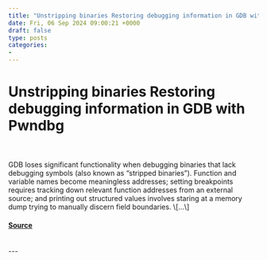 ```yaml
---
title: "Unstripping binaries Restoring debugging information in GDB with Pwndbg"
date: Fri, 06 Sep 2024 09:00:21 +0000
draft: false
type: posts
categories: 
- 
---
```

# Unstripping binaries Restoring debugging information in GDB with Pwndbg

<br/>

<br/>
GDB loses significant functionality when debugging binaries that lack debugging symbols (also known as “stripped binaries”). Function and variable names become meaningless addresses; setting breakpoints requires tracking down relevant function addresses from an external source; and printing out structured values involves staring at a memory dump trying to manually discern field boundaries. \[…\]

#### [Source](https://blog.trailofbits.com/2024/09/06/unstripping-binaries-restoring-debugging-information-in-gdb-with-pwndbg/)

<br/>
---
